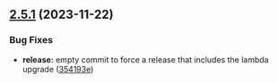 ## [2.5.1](https://github.com/observeinc/terraform-aws-collection/compare/v2.5.0...v2.5.1) (2023-11-22)


### Bug Fixes

* **release:** empty commit to force a release that includes the lambda upgrade ([354193e](https://github.com/observeinc/terraform-aws-collection/commit/354193e138761672ded8620c6061bb54bef87f34))



